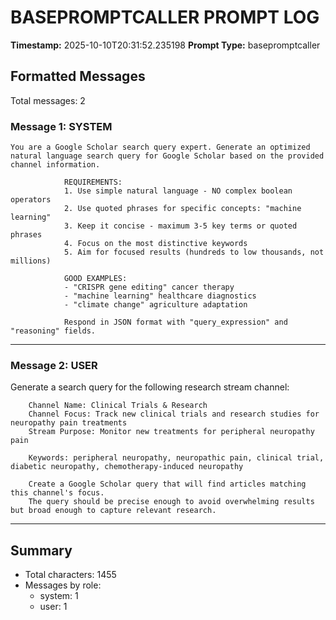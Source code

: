 # BASEPROMPTCALLER PROMPT LOG
**Timestamp:** 2025-10-10T20:31:52.235198
**Prompt Type:** basepromptcaller

## Formatted Messages
Total messages: 2

### Message 1: SYSTEM

```
You are a Google Scholar search query expert. Generate an optimized natural language search query for Google Scholar based on the provided channel information.

            REQUIREMENTS:
            1. Use simple natural language - NO complex boolean operators
            2. Use quoted phrases for specific concepts: "machine learning"
            3. Keep it concise - maximum 3-5 key terms or quoted phrases
            4. Focus on the most distinctive keywords
            5. Aim for focused results (hundreds to low thousands, not millions)

            GOOD EXAMPLES:
            - "CRISPR gene editing" cancer therapy
            - "machine learning" healthcare diagnostics
            - "climate change" agriculture adaptation

            Respond in JSON format with "query_expression" and "reasoning" fields.
```

---

### Message 2: USER

Generate a search query for the following research stream channel:

        Channel Name: Clinical Trials & Research
        Channel Focus: Track new clinical trials and research studies for neuropathy pain treatments
        Stream Purpose: Monitor new treatments for peripheral neuropathy pain

        Keywords: peripheral neuropathy, neuropathic pain, clinical trial, diabetic neuropathy, chemotherapy-induced neuropathy

        Create a Google Scholar query that will find articles matching this channel's focus.
        The query should be precise enough to avoid overwhelming results but broad enough to capture relevant research.

---

## Summary
- Total characters: 1455
- Messages by role:
  - system: 1
  - user: 1